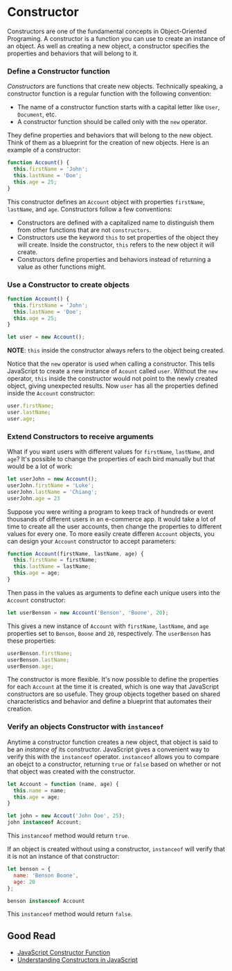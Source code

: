 # Constructor

Constructors are one of the fundamental concepts in Object-Oriented Programing. A constructor is a function you can use to create an instance of an object. As well as creating a new object, a constructor specifies the properties and behaviors that will belong to it.

### Define a Constructor function
*Constructors* are functions that create new objects. Technically speaking, a constructor function is a regular function with the following convention:
* The name of a constructor function starts with a capital letter like `User`, `Document`, etc.
* A constructor function should be called only with the `new` operator.

They define properties and behaviors that will belong to the new object. Think of them as a blueprint for the creation of new objects. Here is an example of a constructor:

```javascript
function Account() {
  this.firstName = 'John';
  this.lastName = 'Doe';
  this.age = 25;
}
```

This constructor defines an `Account` object with properties `firstName`, `lastName`, and  `age`. Constructors follow a few conventions:
* Constructors are defined with a capitalized name to distinguish them from other functions that are not `constructors`.
* Constructors use the keyword `this` to set properties of the object they will create. Inside the constructor, `this` refers to the new object it will create.
* Constructors define properties and behaviors instead of returning a value as other functions might.

### Use a Constructor to create objects

```javascript
function Account() {
  this.firstName = 'John';
  this.lastName = 'Doe';
  this.age = 25;
}

let user = new Account();
```

**NOTE**: `this` inside the constructor always refers to the object being created.

Notice that the `new` operator is used when calling a constructor. This tells JavaScript to create a new instance of `Acount` called `user`. Without the `new` operator, `this` inside the constructor would not point to the newly created object, giving unexpected results. Now `user` has all the properties defined inside the `Account` constructor:

```javascript
user.firstName;
user.lastName;
user.age;
```

### Extend Constructors to receive arguments
What if you want users with different values for `firstName`, `lastName`, and `age`? It's possible to change the properties of each bird manually but that would be a lot of work:

```javascript
let userJohn = new Account();
userJohn.firstName = 'Luke';
userJohn.lastName = 'Chiang';
userJohn.age = 23
```

Suppose you were writing a program to keep track of hundreds or event thousands of different users in an e-commerce app. It would take a lot of time to create all the user accounts, then change the properties to different values for every one. To more easily create differen `Account` objects, you can design your `Account` constructor to accept parameters:

```javascript
function Account(firstName, lastName, age) {
  this.firstName = firstName;
  this.lastName = lastName;
  this.age = age;
}
```

Then pass in the values as arguments to define each unique users into the `Account` constructor:

```javascript
let userBenson = new Account('Benson', 'Boone', 20);
```

This gives a new instance of `Account` with `firstName`, `lastName`, and `age` properties set to `Benson`, `Boone` and `20`, respectively. The `userBenson` has these properties:

```javascript
userBenson.firstName;
userBenson.lastName;
userBenson.age;
```

The constructor is more flexible. It's now possible to define the properties for each `Account` at the time it is created, which is one way that JavaScript constructors are so usefule. They group objects together based on shared characteristics and behavior and define a blueprint that automates their creation.

### Verify an objects Constructor with `instanceof`
Anytime a constructor function creates a new object, that object is said to be an *instance of* its constructor. JavaScript gives a convenient way to verify this with the `instanceof` operator. `instanceof` allows you to compare an obejct to a constructor, returning `true` or `false` based on whether or not that object was created with the constructor.

```javascript
let Account = function (name, age) {
  this.name = name;
  this.age = age;
}

let john = new Accout('John Doe', 25);
john instanceof Account;
```

This `instanceof` method would return `true`.

If an object is created without using a constructor, `instanceof` will verify that it is not an instance of that constructor:

```javascript
let benson = {
  name: 'Benson Boone',
  age: 20
};

benson instanceof Account
```

This `instanceof` method would return `false`.

## Good Read
* [JavaScript Constructor Function](https://www.javascripttutorial.net/javascript-constructor-function/)
* [Understanding Constructors in JavaScript](https://www.makeuseof.com/javascript-constructors-understanding/)